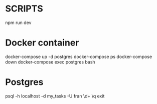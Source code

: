 # SCRIPTS
npm run dev

# Docker container
docker-compose up -d postgres
docker-compose ps
docker-compose down
docker-compose exec postgres bash

# Postgres
psql -h localhost -d my_tasks -U fran
\d+
\q
exit
